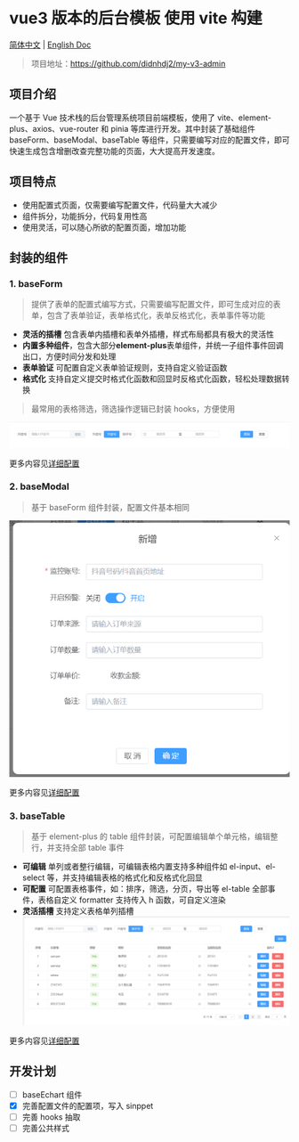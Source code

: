 # vue3 版本的后台模板 使用 vite 构建

[简体中文](./README.md) | [English Doc](./README.en.md)

> 项目地址：https://github.com/didnhdj2/my-v3-admin

## 项目介绍

一个基于 Vue 技术栈的后台管理系统项目前端模板，使用了 vite、element-plus、axios、vue-router 和 pinia 等库进行开发。其中封装了基础组件 baseForm、baseModal、baseTable 等组件，只需要编写对应的配置文件，即可快速生成包含增删改查完整功能的页面，大大提高开发速度。

## 项目特点

- 使用配置式页面，仅需要编写配置文件，代码量大大减少
- 组件拆分，功能拆分，代码复用性高
- 使用灵活，可以随心所欲的配置页面，增加功能

## 封装的组件

### 1. baseForm

> 提供了表单的配置式编写方式，只需要编写配置文件，即可生成对应的表单，包含了表单验证，表单格式化，表单反格式化，表单事件等功能

- **灵活的插槽** 包含表单内插槽和表单外插槽，样式布局都具有极大的灵活性
- **内置多种组件**，包含大部分**element-plus**表单组件，并统一子组件事件回调出口，方便时间分发和处理
- **表单验证** 可配置自定义表单验证规则，支持自定义验证函数
- **格式化** 支持自定义提交时格式化函数和回显时反格式化函数，轻松处理数据转换

> 最常用的表格筛选，筛选操作逻辑已封装 hooks，方便使用

![table](./src/assets/images/header.png)

更多内容见[详细配置](./src/components/baseForm/readme.md)

### 2. baseModal

> 基于 baseForm 组件封装，配置文件基本相同

![table](./src/assets/images/popup.png)

更多内容见[详细配置](./src/components/baseModal/readme.md)

### 3. baseTable

> 基于 element-plus 的 table 组件封装，可配置编辑单个单元格，编辑整行，并支持全部 table 事件

- **可编辑** 单列或者整行编辑，可编辑表格内置支持多种组件如 el-input、el-select 等，并支持编辑表格的格式化和反格式化回显
- **可配置** 可配置表格事件，如：排序，筛选，分页，导出等 el-table 全部事件，表格自定义 formatter 支持传入 h 函数，可自定义渲染
- **灵活插槽** 支持定义表格单列插槽
  ![table](./src/assets/images/table.png)

更多内容见[详细配置](./src/components/baseTable/readme.md)

## 开发计划

- [ ] baseEchart 组件
- [x] 完善配置文件的配置项，写入 sinppet
- [ ] 完善 hooks 抽取
- [ ] 完善公共样式
